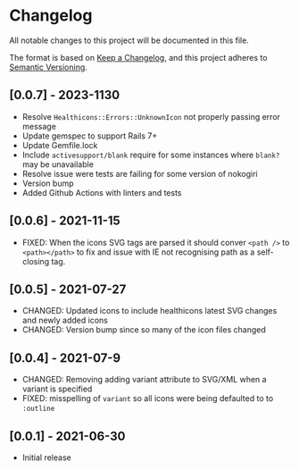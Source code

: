 # Changelog

All notable changes to this project will be documented in this file.

The format is based on [Keep a Changelog](https://keepachangelog.com/en/1.0.0/),
and this project adheres to [Semantic Versioning](https://semver.org/spec/v2.0.0.html).

## [0.0.7] - 2023-1130

- Resolve `Healthicons::Errors::UnknownIcon` not properly passing error message
- Update gemspec to support Rails 7+
- Update Gemfile.lock
- Include `activesupport/blank`  require for some instances where `blank?` may be unavailable
- Resolve issue were tests are failing for some version of nokogiri
- Version bump
- Added Github Actions with linters and tests

## [0.0.6] - 2021-11-15

- FIXED: When the icons SVG tags are parsed it should conver `<path />` to `<path></path>` to fix and issue with IE not recognising path as a self-closing tag.

## [0.0.5] - 2021-07-27

- CHANGED: Updated icons to include healthicons latest SVG changes and newly added icons
- CHANGED: Version bump since so many of the icon files changed

## [0.0.4] - 2021-07-9

- CHANGED: Removing adding variant attribute to SVG/XML when a variant is specified
- FIXED: misspelling of `variant` so all icons were being defaulted to to `:outline`

## [0.0.1] - 2021-06-30

- Initial release
